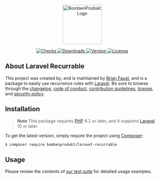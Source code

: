 <p align="center">
    <a href="https://bombenprodukt.com" target="_blank">
        <img src="https://raw.githubusercontent.com/faustbrian/assets/main/logo-text.svg" width="128" alt="BombenProdukt Logo" />
    </a>
</p>

<p align="center">
    <a href="https://github.com/faustbrian/laravel-recurrable/actions">
        <img src="https://badge.sh/github/check-runs/BombenProdukt/laravel-recurrable" alt="Checks" />
    </a>
    <a href="https://packagist.org/packages/bombenprodukt/laravel-recurrable">
        <img src="https://badge.sh/packagist/downloads/BombenProdukt/laravel-recurrable" alt="Downloads" />
    </a>
    <a href="https://packagist.org/packages/bombenprodukt/laravel-recurrable">
        <img src="https://badge.sh/packagist/version/BombenProdukt/laravel-recurrable" alt="Version" />
    </a>
    <a href="https://packagist.org/packages/bombenprodukt/laravel-recurrable">
        <img src="https://badge.sh/packagist/license/BombenProdukt/laravel-recurrable" alt="License" />
    </a>
</p>

## About Laravel Recurrable

This project was created by, and is maintained by [Brian Faust](https://github.com/faustbrian), and is a package to easily use recurrence rules with [Laravel](https://laravel.com/). Be sure to browse through the [changelog](CHANGELOG.md), [code of conduct](.github/CODE_OF_CONDUCT.md), [contribution guidelines](.github/CONTRIBUTING.md), [license](LICENSE), and [security policy](.github/SECURITY.md).

## Installation

> **Note**
> This package requires [PHP](https://www.php.net/) 8.2 or later, and it supports [Laravel](https://laravel.com/) 10 or later.

To get the latest version, simply require the project using [Composer](https://getcomposer.org/):

```bash
$ composer require bombenprodukt/laravel-recurrable
```

## Usage

Please review the contents of [our test suite](/tests) for detailed usage examples.
